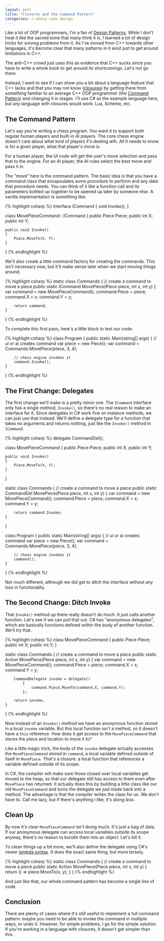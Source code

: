 ```yaml
---
layout: post
title: "Closures and the Command Pattern"
categories: c-sharp code design
---
```

Like a lot of OOP programmers, I'm a fan of [Design Patterns](http://www.c2.com/cgi/wiki?DesignPatterns). While I
don't treat it like the sacred tome that many think it is, I learned a lot of
design tricks for solving problems from it. As I've moved from C++ towards
other languages, it's become clear that many patterns in it exist just to get
around limitations in C++.

The anti-C++ crowd just uses this as evidence that C++ sucks since you have to
write a whole book to get around its shortcomings. Let's not go there.

Instead, I want to see if I can show you a bit about a language feature that
C++ lacks and that you may not know ([closures](http://en.wikipedia.org/wiki/Closure_%28computer_science%29)) by getting there from
something familiar to an average C++ OOP programmer (the [Command
Pattern](http://en.wikipedia.org/wiki/Command_pattern)) and changing it in stages. I'll use C# as the example language
here, but any language with closures would work: Lua, Scheme, etc.

## The Command Pattern

Let's say you're writing a chess program. You want it to support both regular
human players and built-in AI players. The core chess engine doesn't care
about what kind of players it's dealing wth. All it needs to know is for a
given player, what that player's move is.

For a human player, the UI code will get the user's move selection and pass
that to the engine. For an AI player, the AI rules select the best move and
pass it in.

The "move" here is the command pattern. The basic idea is that you have a
*command* class that encapsulates some procedure to perform and any data that
procedure needs. You can think of it like a function call and its parameters
bottled up together to be opened up later by someone else. A vanilla implementation is something like:

{% highlight csharp %}
interface ICommand
{
    void Invoke();
}

class MovePieceCommand : ICommand
{
    public Piece Piece;
    public int   X;
    public int   Y;

    public void Invoke()
    {
        Piece.MoveTo(X, Y);
    }
}
{% endhighlight %}

We'll also create a little command factory for creating the commands. This
isn't necessary now, but it'll make sense later when we start moving things
around.

{% highlight csharp %}
static class Commands
{
    // create a command to move a piece
    public static ICommand MovePiece(Piece piece, int x, int y)
    {
        var command = new MovePieceCommand();
        command.Piece = piece;
        command.X     = x;
        command.Y     = y;

        return command;
    }
}
{% endhighlight %}

To complete this first pass, here's a little block to test our code:

{% highlight csharp %}
class Program
{
    public static Main(string[] args)
    {
        // ui or ai creates command
        var piece = new Piece();
        var command =  Commands.MovePiece(piece, 3, 4);

        // chess engine invokes it
        command.Invoke();
    }
}
{% endhighlight %}

## The First Change: Delegates

The first change we'll make is a pretty minor one. The `ICommand` interface
only has a single method, `Invoke()`, so there's no real reason to make an
interface for it. Since delegates in C# work fine on instance methods, we can
just use that instead. We'll define a delegate type for a function that takes
no arguments and returns nothing, just like the `Invoke()` method in
`ICommand`.

{% highlight csharp %}
delegate CommandDel();

class MovePieceCommand
{
    public Piece Piece;
    public int   X;
    public int   Y;

    public void Invoke()
    {
        Piece.MoveTo(X, Y);
    }
}

static class Commands
{
    // create a command to move a piece
    public static CommandDel MovePiece(Piece piece, int x, int y)
    {
        var command = new MovePieceCommand();
        command.Piece = piece;
        command.X     = x;
        command.Y     = y;

        return command.Invoke;
    }
}

class Program
{
    public static Main(string[] args)
    {
        // ui or ai creates command
        var piece = new Piece();
        var command =  Commands.MovePiece(piece, 3, 4);

        // chess engine invokes it
        command();
    }
}
{% endhighlight %}

Not much different, although we did get to ditch the interface without any
loss in functionality.

## The Second Change: Ditch Invoke

That `Invoke()` method up there really doesn't do much. It just calls another
function. Let's see if we can pull that out. C# has "anonymous delegates",
which are basically functions defined within the body of another function.
We'll try that.

{% highlight csharp %}
class MovePieceCommand
{
    public Piece Piece;
    public int   X;
    public int   Y;
}

static class Commands
{
    // create a command to move a piece
    public static Action MovePiece(Piece piece, int x, int y)
    {
        var command = new MovePieceCommand();
        command.Piece = piece;
        command.X     = x;
        command.Y     = y;

        CommandDelegate invoke = delegate()
            {
                command.Piece.MoveTo(command.X, command.Y);
            };

        return invoke;
    }
}
{% endhighlight %}

Now instead of an `Invoke()` *method* we have an anonymous function stored in
a local `invoke` variable. But this local function isn't a method, so it
doesn't have a `this` reference. How does it get access to the
`MovePieceCommand` that stores the piece and location to move it to?

Like a little magic trick, the body of the `invoke` delegate actually accesses
the `MovePieceCommand` stored in `command`, a local variable defined *outside*
of itself in `MovePiece`. *That's* a closure: a local function that references
a variable defined outside of its scope.

In C#, the compiler will make sure those closed over local variables get moved
to the heap, so that our delegate still has access to them even after
`MovePiece` has returned. It actually does this by building a little class
like our old `MovePieceCommand` and turns the delegate we just made back into
a method. The advantage is that the *compiler* writes the class for us. We
don't have to. Call me lazy, but if there's anything I like, it's _doing
less_.

## Clean Up

By now it's clear `MovePieceCommand` isn't doing much. It's just a bag of
data. If our anonymous delegate can access local variables outside its scope
anyway, there's no reason to bundle them into an object. Let's kill it.

To clean things up a bit more, we'll also define the delegate using C#'s newer
[lambda syntax](http://msdn.microsoft.com/en-us/library/bb397687.aspx). It does the exact same thing, but more tersely.

{% highlight csharp %}
static class Commands
{
    // create a command to move a piece
    public static Action MovePiece(Piece piece, int x, int y)
    {
        return () => piece.MoveTo(x, y);
    }
}
{% endhighlight %}

And just like that, our whole command pattern has become a single line of
code.

## Conclusion

There are plenty of cases where it's still useful to implement a full command
pattern: maybe you need to be able to invoke the command in multiple ways, or
undo it. However, for simple problems, I go for the simple solution. If you're
working in a language with closures, it doesn't get simpler than this.
